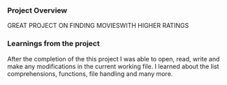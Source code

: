 ### Project Overview

 GREAT PROJECT ON FINDING MOVIESWITH HIGHER RATINGS


### Learnings from the project

 After the completion of the this project I was able to open, read, write and make any modifications in the current working file. I learned about the list comprehensions, functions, file handling and many more.


